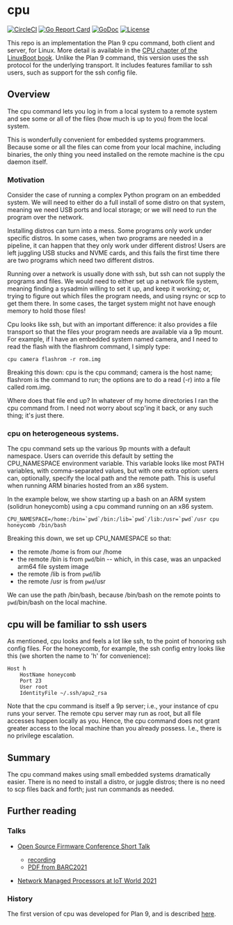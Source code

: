 # cpu

[![CircleCI](https://circleci.com/gh/u-root/cpu.svg?style=svg)](https://circleci.com/gh/u-root/cpu)
[![Go Report Card](https://goreportcard.com/badge/github.com/u-root/cpu)](https://goreportcard.com/report/github.com/u-root/cpu)
[![GoDoc](https://godoc.org/github.com/u-root/cpu?status.svg)](https://godoc.org/github.com/u-root/cpu)
[![License](https://img.shields.io/badge/License-BSD%203--Clause-blue.svg)](https://github.com/u-root/cpu/blob/master/LICENSE)

This repo is an implementation the Plan 9 cpu command, both client and server, for Linux.
More detail is available in the [CPU chapter of the LinuxBoot book](https://book.linuxboot.org/cpu/).
Unlike the Plan 9 command, this version uses the ssh protocol for the underlying transport. It includes
features familiar to ssh users, such as support for the ssh config file.

## Overview
The cpu command 
lets you log in from a local system to a remote system and see some or all of the files (how much is
up to you) from the local system. 

This is wonderfully convenient for embedded systems programmers. Because some or all the files
can come from your local machine, including binaries, the only thing you need installed 
on the remote machine is the cpu daemon itself. 

### Motivation
Consider the case of running a
complex Python program on an embedded system.
We will need to either do a full install of some distro on that system, meaning we
need USB ports and local storage; or we will need to run the program over the
network.

Installing distros can turn into a mess. Some programs only work under specific distros. 
In some cases, when two programs are needed in a pipeline, it can happen that they only work
under different distros!
Users are left juggling USB stucks and NVME cards, and this fails the first time there are
two programs which need two different distros.

Running over a network is usually done with ssh, but ssh can not supply the programs and files.
We would need to either set up a network file system, meaning 
finding a sysadmin willing to set it up, and keep it working; or, trying to figure out which 
files the program needs, and using rsync or scp to get them there. In some cases, 
the target system might not have enough memory to hold those files!

Cpu looks like ssh, but with an important difference: it also provides a file transport
so that the files your program needs are available via a 9p mount. For example, if I have an
embedded system named camera, and I need to read the flash with the flashrom command, I simply type:

```
cpu camera flashrom -r rom.img
```

Breaking this down: cpu is the cpu command; camera is the host name; flashrom is the command
to run; the options are to do a read (-r) into a file called rom.img.

Where does that file end up? In whatever of my home directories I ran the cpu command from. I need
not worry about scp'ing it back, or any such thing; it's just there. 

### cpu on heterogeneous systems.

The cpu command sets up the various 9p mounts with a default namespace. Users can override this
default by setting the CPU_NAMESPACE environment variable. This variable looks like most
PATH variables, with comma-separated values, but with one extra option: users can, optionally,
specify the local path and the remote path. This is useful when running ARM binaries 
hosted from an x86 system. 

In the example below, we show starting up a bash on an ARM system (solidrun honeycomb) using
a cpu command running on an x86 system. 

```
CPU_NAMESPACE=/home:/bin=`pwd`/bin:/lib=`pwd`/lib:/usr=`pwd`/usr cpu honeycomb /bin/bash
```

Breaking this down, we set up CPU_NAMESPACE so that:
* the remote /home is from our /home
* the remote /bin is from `pwd`/bin -- which, in this case, was an unpacked arm64 file system image
* the remote /lib is from `pwd`/lib
* the remote /usr is from `pwd`/usr

We can use the path /bin/bash, because /bin/bash on the remote points to `pwd`/bin/bash on the local
machine.

## cpu will be familiar to ssh users

As mentioned, cpu looks and feels a lot like ssh, to the point of honoring ssh config files.
For the honeycomb, for example, the ssh config entry looks like this (we shorten the name to 'h'
for convenience):

```
Host h
	HostName honeycomb
	Port 23
	User root
	IdentityFile ~/.ssh/apu2_rsa
```

Note that the cpu command is itself a 9p server; i.e., your instance of cpu runs your server. The remote 
cpu server may run as root, but all file accesses happen locally as you. Hence, 
the cpu command does not grant greater access to the local machine than you already possess. 
I.e., there is no privilege escalation.

## Summary
The cpu command makes using small embedded systems dramatically easier. There is no need to install
a distro, or juggle distros; there is no need to scp files back and forth; just run commands
as needed.

## Further reading

### Talks

* [Open Source Firmware Conference Short Talk](https://docs.google.com/presentation/d/1ee8kxuLBJAyAi-xQqE75EMk-lNM5d8Z6CarWoYlO6Ws/edit?usp=sharing)
  * [recording](https://www.youtube.com/watch?v=mxribsZFDQQ)
  * [PDF from BARC2021](https://bostonarch.github.io/2021/presentations/U-root%20CPU%20command.pdf)

* [Network Managed Processors at IoT World 2021](https://docs.google.com/presentation/d/1jREHiHci1EAMWdj--6uX9o0aVpeCPy21UQpnl1oTSwE/edit?usp=sharing)

### History

The first version of cpu was developed for Plan 9, and is described [here](http://man.cat-v.org/plan_9/1/cpu).
